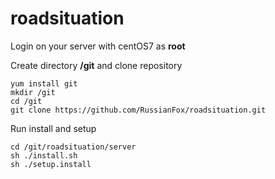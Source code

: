 # roadsituation
Login on your server with centOS7 as **root**

Create directory **/git** and clone repository
```
yum install git
mkdir /git
cd /git
git clone https://github.com/RussianFox/roadsituation.git
```

Run install and setup
```
cd /git/roadsituation/server
sh ./install.sh
sh ./setup.install
```
